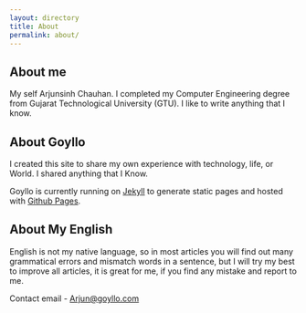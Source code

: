 ```yaml
---
layout: directory
title: About
permalink: about/
---
```


## About me  ##

My self Arjunsinh Chauhan. I completed my Computer Engineering degree from Gujarat Technological University (GTU). I like to write anything that I know.


## About Goyllo  ##

I created this site to share my own experience with technology, life, or World. I shared anything that I Know. 

Goyllo is currently running on <a href="/jekyll/jekylll-vs-wordpress/" target="_blank">Jekyll</a> to generate static pages and hosted with <a href="https://pages.github.com" rel="nofollow" target="_blank">Github Pages</a>. 

## About My English ##

English is not my native language, so in most articles you will find out many grammatical errors and mismatch words in a sentence, but I will try my best to improve all articles, it is great for me, if you find any mistake and report to me.

Contact email - Arjun@goyllo.com


